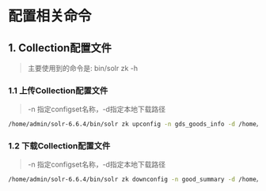 <!--
 * @Author: hanzhaozhan
 * @LastEditors: hanzhaozhan
 -->

# 配置相关命令

## 1. Collection配置文件

> 主要使用到的命令是: bin/solr zk -h

### 1.1 上传Collection配置文件

> -n 指定configset名称，-d指定本地下载路径

```sh
/home/admin/solr-6.6.4/bin/solr zk upconfig -n gds_goods_info -d /home/hanzhaozhan/document/config/solr/gds_goods_info/conf
```

### 1.2 下载Collection配置文件

> -n 指定configset名称，-d指定本地下载路径

```sh
/home/admin/solr-6.6.4/bin/solr zk downconfig -n good_summary -d /home/hanzhaozhan/tmp/good_summary
```
